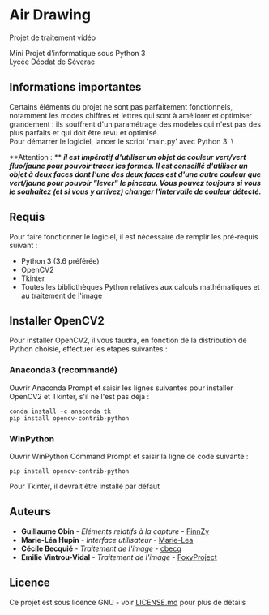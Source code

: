 # Air Drawing
Projet de traitement vidéo

Mini Projet d'informatique sous Python 3 \
Lycée Déodat de Séverac

## Informations importantes
Certains éléments du projet ne sont pas parfaitement fonctionnels, notamment les modes chiffres et lettres qui sont à améliorer et optimiser grandement : ils souffrent d'un paramétrage des modèles qui n'est pas des plus parfaits et qui doit être revu et optimisé. \
Pour démarrer le logiciel, lancer le script 'main.py' avec Python 3. \\

**Attention : ** ***il est impératif d'utiliser un objet de couleur vert/vert fluo/jaune pour pouvoir tracer les formes. Il est conseillé d'utiliser un objet à deux faces dont l'une des deux faces est d'une autre couleur que vert/jaune pour pouvoir "lever" le pinceau. Vous pouvez toujours si vous le souhaitez (et si vous y arrivez) changer l'intervalle de couleur détecté.***

## Requis
Pour faire fonctionner le logiciel, il est nécessaire de remplir les pré-requis suivant :
* Python 3 (3.6 préférée)
* OpenCV2
* Tkinter
* Toutes les bibliothèques Python relatives aux calculs mathématiques et au traitement de l'image

## Installer OpenCV2
Pour installer OpenCV2, il vous faudra, en fonction de la distribution de Python choisie, effectuer les étapes suivantes :

### Anaconda3 (recommandé)
Ouvrir Anaconda Prompt et saisir les lignes suivantes pour installer OpenCV2 et Tkinter, s'il ne l'est pas déjà :

```
conda install -c anaconda tk
pip install opencv-contrib-python
```

### WinPython
Ouvrir WinPython Command Prompt et saisir la ligne de code suivante :

```
pip install opencv-contrib-python
```

Pour Tkinter, il devrait être installé par défaut

## Auteurs
* **Guillaume Obin** - *Eléments relatifs à la capture* - [FinnZy](https://github.com/FinnZy)
* **Marie-Léa Hupin** - *Interface utilisateur* - [Marie-Lea](https://github.com/Marie-Lea)
* **Cécile Becquié** - *Traitement de l'image* - [cbecq](https://github.com/cbecq)
* **Emilie Vintrou-Vidal** - *Traitement de l'image* - [FoxyProject](https://github.com/FoxyProject)

## Licence
Ce projet est sous licence GNU - voir [LICENSE.md](LICENSE.md) pour plus de détails
